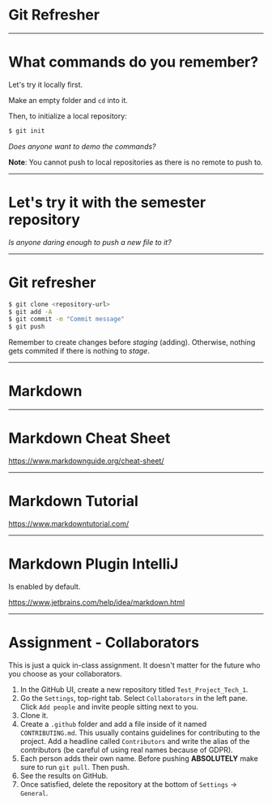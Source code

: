 <div class="title-card">
    <h1>Git Refresher</h1>
</div>

---

# What commands do you remember?

Let's try it locally first. 

Make an empty folder and `cd` into it.

Then, to initialize a local repository:

```bash
$ git init
```

*Does anyone want to demo the commands?*

**Note**: You cannot push to local repositories as there is no remote to push to.

---

# Let's try it with the semester repository

*Is anyone daring enough to push a new file to it?*

---

# Git refresher

```bash
$ git clone <repository-url>
$ git add -A
$ git commit -m "Commit message"
$ git push
```

Remember to create changes before *staging* (adding). Otherwise, nothing gets commited if there is nothing to *stage*. 

---

<div class="title-card">
    <h1>Markdown</h1>
</div>

---

# Markdown Cheat Sheet

https://www.markdownguide.org/cheat-sheet/

---

# Markdown Tutorial

https://www.markdowntutorial.com/

---

# Markdown Plugin IntelliJ

Is enabled by default.

https://www.jetbrains.com/help/idea/markdown.html

---

# Assignment - Collaborators

This is just a quick in-class assignment. It doesn't matter for the future who you choose as your collaborators.

1. In the GitHub UI, create a new repository titled `Test_Project_Tech_1`.
2. Go the `Settings`, top-right tab. Select `Collaborators` in the left pane. Click `Add people` and invite people sitting next to you.
3. Clone it.
4. Create a `.github` folder and add a file inside of it named `CONTRIBUTING.md`. This usually contains guidelines for contributing to the project. Add a headline called `Contributors` and write the alias of the contributors (be careful of using real names because of GDPR).
5. Each person adds their own name. Before pushing **ABSOLUTELY** make sure to run `git pull`. Then push.
6. See the results on GitHub.
7. Once satisfied, delete the repository at the bottom of `Settings` -> `General`.
